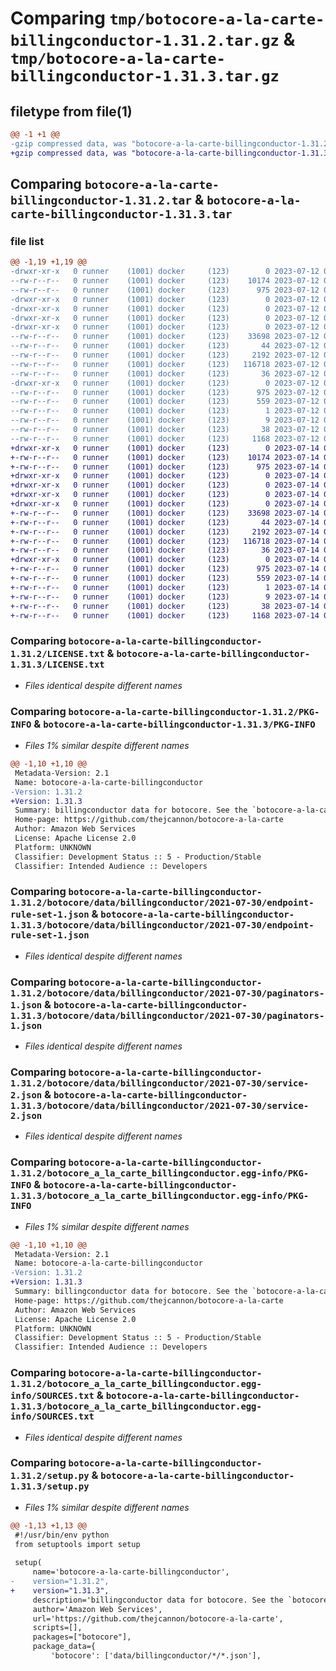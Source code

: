 # Comparing `tmp/botocore-a-la-carte-billingconductor-1.31.2.tar.gz` & `tmp/botocore-a-la-carte-billingconductor-1.31.3.tar.gz`

## filetype from file(1)

```diff
@@ -1 +1 @@
-gzip compressed data, was "botocore-a-la-carte-billingconductor-1.31.2.tar", last modified: Wed Jul 12 01:44:25 2023, max compression
+gzip compressed data, was "botocore-a-la-carte-billingconductor-1.31.3.tar", last modified: Fri Jul 14 01:46:01 2023, max compression
```

## Comparing `botocore-a-la-carte-billingconductor-1.31.2.tar` & `botocore-a-la-carte-billingconductor-1.31.3.tar`

### file list

```diff
@@ -1,19 +1,19 @@
-drwxr-xr-x   0 runner    (1001) docker     (123)        0 2023-07-12 01:44:25.535127 botocore-a-la-carte-billingconductor-1.31.2/
--rw-r--r--   0 runner    (1001) docker     (123)    10174 2023-07-12 01:44:25.000000 botocore-a-la-carte-billingconductor-1.31.2/LICENSE.txt
--rw-r--r--   0 runner    (1001) docker     (123)      975 2023-07-12 01:44:25.535127 botocore-a-la-carte-billingconductor-1.31.2/PKG-INFO
-drwxr-xr-x   0 runner    (1001) docker     (123)        0 2023-07-12 01:44:25.531127 botocore-a-la-carte-billingconductor-1.31.2/botocore/
-drwxr-xr-x   0 runner    (1001) docker     (123)        0 2023-07-12 01:44:25.531127 botocore-a-la-carte-billingconductor-1.31.2/botocore/data/
-drwxr-xr-x   0 runner    (1001) docker     (123)        0 2023-07-12 01:44:25.531127 botocore-a-la-carte-billingconductor-1.31.2/botocore/data/billingconductor/
-drwxr-xr-x   0 runner    (1001) docker     (123)        0 2023-07-12 01:44:25.531127 botocore-a-la-carte-billingconductor-1.31.2/botocore/data/billingconductor/2021-07-30/
--rw-r--r--   0 runner    (1001) docker     (123)    33698 2023-07-12 01:44:12.000000 botocore-a-la-carte-billingconductor-1.31.2/botocore/data/billingconductor/2021-07-30/endpoint-rule-set-1.json
--rw-r--r--   0 runner    (1001) docker     (123)       44 2023-07-12 01:44:12.000000 botocore-a-la-carte-billingconductor-1.31.2/botocore/data/billingconductor/2021-07-30/examples-1.json
--rw-r--r--   0 runner    (1001) docker     (123)     2192 2023-07-12 01:44:12.000000 botocore-a-la-carte-billingconductor-1.31.2/botocore/data/billingconductor/2021-07-30/paginators-1.json
--rw-r--r--   0 runner    (1001) docker     (123)   116718 2023-07-12 01:44:12.000000 botocore-a-la-carte-billingconductor-1.31.2/botocore/data/billingconductor/2021-07-30/service-2.json
--rw-r--r--   0 runner    (1001) docker     (123)       36 2023-07-12 01:44:12.000000 botocore-a-la-carte-billingconductor-1.31.2/botocore/data/billingconductor/2021-07-30/waiters-2.json
-drwxr-xr-x   0 runner    (1001) docker     (123)        0 2023-07-12 01:44:25.535127 botocore-a-la-carte-billingconductor-1.31.2/botocore_a_la_carte_billingconductor.egg-info/
--rw-r--r--   0 runner    (1001) docker     (123)      975 2023-07-12 01:44:25.000000 botocore-a-la-carte-billingconductor-1.31.2/botocore_a_la_carte_billingconductor.egg-info/PKG-INFO
--rw-r--r--   0 runner    (1001) docker     (123)      559 2023-07-12 01:44:25.000000 botocore-a-la-carte-billingconductor-1.31.2/botocore_a_la_carte_billingconductor.egg-info/SOURCES.txt
--rw-r--r--   0 runner    (1001) docker     (123)        1 2023-07-12 01:44:25.000000 botocore-a-la-carte-billingconductor-1.31.2/botocore_a_la_carte_billingconductor.egg-info/dependency_links.txt
--rw-r--r--   0 runner    (1001) docker     (123)        9 2023-07-12 01:44:25.000000 botocore-a-la-carte-billingconductor-1.31.2/botocore_a_la_carte_billingconductor.egg-info/top_level.txt
--rw-r--r--   0 runner    (1001) docker     (123)       38 2023-07-12 01:44:25.535127 botocore-a-la-carte-billingconductor-1.31.2/setup.cfg
--rw-r--r--   0 runner    (1001) docker     (123)     1168 2023-07-12 01:44:25.000000 botocore-a-la-carte-billingconductor-1.31.2/setup.py
+drwxr-xr-x   0 runner    (1001) docker     (123)        0 2023-07-14 01:46:01.202564 botocore-a-la-carte-billingconductor-1.31.3/
+-rw-r--r--   0 runner    (1001) docker     (123)    10174 2023-07-14 01:46:00.000000 botocore-a-la-carte-billingconductor-1.31.3/LICENSE.txt
+-rw-r--r--   0 runner    (1001) docker     (123)      975 2023-07-14 01:46:01.202564 botocore-a-la-carte-billingconductor-1.31.3/PKG-INFO
+drwxr-xr-x   0 runner    (1001) docker     (123)        0 2023-07-14 01:46:01.198564 botocore-a-la-carte-billingconductor-1.31.3/botocore/
+drwxr-xr-x   0 runner    (1001) docker     (123)        0 2023-07-14 01:46:01.198564 botocore-a-la-carte-billingconductor-1.31.3/botocore/data/
+drwxr-xr-x   0 runner    (1001) docker     (123)        0 2023-07-14 01:46:01.198564 botocore-a-la-carte-billingconductor-1.31.3/botocore/data/billingconductor/
+drwxr-xr-x   0 runner    (1001) docker     (123)        0 2023-07-14 01:46:01.202564 botocore-a-la-carte-billingconductor-1.31.3/botocore/data/billingconductor/2021-07-30/
+-rw-r--r--   0 runner    (1001) docker     (123)    33698 2023-07-14 01:45:44.000000 botocore-a-la-carte-billingconductor-1.31.3/botocore/data/billingconductor/2021-07-30/endpoint-rule-set-1.json
+-rw-r--r--   0 runner    (1001) docker     (123)       44 2023-07-14 01:45:44.000000 botocore-a-la-carte-billingconductor-1.31.3/botocore/data/billingconductor/2021-07-30/examples-1.json
+-rw-r--r--   0 runner    (1001) docker     (123)     2192 2023-07-14 01:45:44.000000 botocore-a-la-carte-billingconductor-1.31.3/botocore/data/billingconductor/2021-07-30/paginators-1.json
+-rw-r--r--   0 runner    (1001) docker     (123)   116718 2023-07-14 01:45:44.000000 botocore-a-la-carte-billingconductor-1.31.3/botocore/data/billingconductor/2021-07-30/service-2.json
+-rw-r--r--   0 runner    (1001) docker     (123)       36 2023-07-14 01:45:44.000000 botocore-a-la-carte-billingconductor-1.31.3/botocore/data/billingconductor/2021-07-30/waiters-2.json
+drwxr-xr-x   0 runner    (1001) docker     (123)        0 2023-07-14 01:46:01.202564 botocore-a-la-carte-billingconductor-1.31.3/botocore_a_la_carte_billingconductor.egg-info/
+-rw-r--r--   0 runner    (1001) docker     (123)      975 2023-07-14 01:46:01.000000 botocore-a-la-carte-billingconductor-1.31.3/botocore_a_la_carte_billingconductor.egg-info/PKG-INFO
+-rw-r--r--   0 runner    (1001) docker     (123)      559 2023-07-14 01:46:01.000000 botocore-a-la-carte-billingconductor-1.31.3/botocore_a_la_carte_billingconductor.egg-info/SOURCES.txt
+-rw-r--r--   0 runner    (1001) docker     (123)        1 2023-07-14 01:46:01.000000 botocore-a-la-carte-billingconductor-1.31.3/botocore_a_la_carte_billingconductor.egg-info/dependency_links.txt
+-rw-r--r--   0 runner    (1001) docker     (123)        9 2023-07-14 01:46:01.000000 botocore-a-la-carte-billingconductor-1.31.3/botocore_a_la_carte_billingconductor.egg-info/top_level.txt
+-rw-r--r--   0 runner    (1001) docker     (123)       38 2023-07-14 01:46:01.202564 botocore-a-la-carte-billingconductor-1.31.3/setup.cfg
+-rw-r--r--   0 runner    (1001) docker     (123)     1168 2023-07-14 01:46:00.000000 botocore-a-la-carte-billingconductor-1.31.3/setup.py
```

### Comparing `botocore-a-la-carte-billingconductor-1.31.2/LICENSE.txt` & `botocore-a-la-carte-billingconductor-1.31.3/LICENSE.txt`

 * *Files identical despite different names*

### Comparing `botocore-a-la-carte-billingconductor-1.31.2/PKG-INFO` & `botocore-a-la-carte-billingconductor-1.31.3/PKG-INFO`

 * *Files 1% similar despite different names*

```diff
@@ -1,10 +1,10 @@
 Metadata-Version: 2.1
 Name: botocore-a-la-carte-billingconductor
-Version: 1.31.2
+Version: 1.31.3
 Summary: billingconductor data for botocore. See the `botocore-a-la-carte` package for more info.
 Home-page: https://github.com/thejcannon/botocore-a-la-carte
 Author: Amazon Web Services
 License: Apache License 2.0
 Platform: UNKNOWN
 Classifier: Development Status :: 5 - Production/Stable
 Classifier: Intended Audience :: Developers
```

### Comparing `botocore-a-la-carte-billingconductor-1.31.2/botocore/data/billingconductor/2021-07-30/endpoint-rule-set-1.json` & `botocore-a-la-carte-billingconductor-1.31.3/botocore/data/billingconductor/2021-07-30/endpoint-rule-set-1.json`

 * *Files identical despite different names*

### Comparing `botocore-a-la-carte-billingconductor-1.31.2/botocore/data/billingconductor/2021-07-30/paginators-1.json` & `botocore-a-la-carte-billingconductor-1.31.3/botocore/data/billingconductor/2021-07-30/paginators-1.json`

 * *Files identical despite different names*

### Comparing `botocore-a-la-carte-billingconductor-1.31.2/botocore/data/billingconductor/2021-07-30/service-2.json` & `botocore-a-la-carte-billingconductor-1.31.3/botocore/data/billingconductor/2021-07-30/service-2.json`

 * *Files identical despite different names*

### Comparing `botocore-a-la-carte-billingconductor-1.31.2/botocore_a_la_carte_billingconductor.egg-info/PKG-INFO` & `botocore-a-la-carte-billingconductor-1.31.3/botocore_a_la_carte_billingconductor.egg-info/PKG-INFO`

 * *Files 1% similar despite different names*

```diff
@@ -1,10 +1,10 @@
 Metadata-Version: 2.1
 Name: botocore-a-la-carte-billingconductor
-Version: 1.31.2
+Version: 1.31.3
 Summary: billingconductor data for botocore. See the `botocore-a-la-carte` package for more info.
 Home-page: https://github.com/thejcannon/botocore-a-la-carte
 Author: Amazon Web Services
 License: Apache License 2.0
 Platform: UNKNOWN
 Classifier: Development Status :: 5 - Production/Stable
 Classifier: Intended Audience :: Developers
```

### Comparing `botocore-a-la-carte-billingconductor-1.31.2/botocore_a_la_carte_billingconductor.egg-info/SOURCES.txt` & `botocore-a-la-carte-billingconductor-1.31.3/botocore_a_la_carte_billingconductor.egg-info/SOURCES.txt`

 * *Files identical despite different names*

### Comparing `botocore-a-la-carte-billingconductor-1.31.2/setup.py` & `botocore-a-la-carte-billingconductor-1.31.3/setup.py`

 * *Files 1% similar despite different names*

```diff
@@ -1,13 +1,13 @@
 #!/usr/bin/env python
 from setuptools import setup
 
 setup(
     name='botocore-a-la-carte-billingconductor',
-    version="1.31.2",
+    version="1.31.3",
     description='billingconductor data for botocore. See the `botocore-a-la-carte` package for more info.',
     author='Amazon Web Services',
     url='https://github.com/thejcannon/botocore-a-la-carte',
     scripts=[],
     packages=["botocore"],
     package_data={
         'botocore': ['data/billingconductor/*/*.json'],
```

